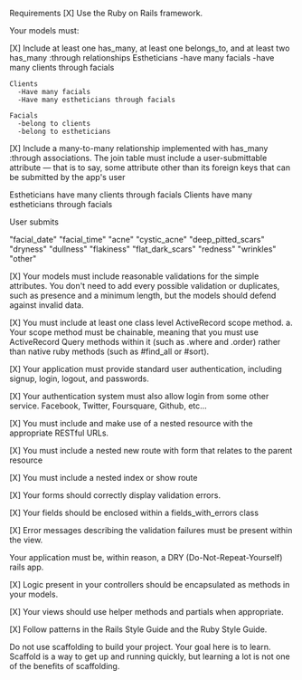 Requirements
[X] Use the Ruby on Rails framework.

Your models must:

[X] Include at least one has_many, at least one belongs_to, and at least two has_many :through relationships
    Estheticians
      -have many facials
      -have many clients through facials

    Clients
      -Have many facials
      -Have many estheticians through facials

    Facials
      -belong to clients
      -belong to estheticians

[X] Include a many-to-many relationship implemented with has_many :through associations. The join table must include a user-submittable attribute — that is to say, some attribute other than its foreign keys that can be submitted by the app's user

  Estheticians have many clients through facials
  Clients have many estheticians through facials

  User submits

  "facial_date"
  "facial_time"
  "acne"
  "cystic_acne"
  "deep_pitted_scars"
  "dryness"
  "dullness"
  "flakiness"
  "flat_dark_scars"
  "redness"
  "wrinkles"
  "other"



[X] Your models must include reasonable validations for the simple attributes. You don't need to add every possible validation or duplicates, such as presence and a minimum length, but the models should defend against invalid data.

[X] You must include at least one class level ActiveRecord scope method. a. Your scope method must be chainable, meaning that you must use ActiveRecord Query methods within it (such as .where and .order) rather than native ruby methods (such as #find_all or #sort).

[X] Your application must provide standard user authentication, including signup, login, logout, and passwords.

[X] Your authentication system must also allow login from some other service. Facebook, Twitter, Foursquare, Github, etc...

[X] You must include and make use of a nested resource with the appropriate RESTful URLs.

  [X] You must include a nested new route with form that relates to the parent resource

  [X] You must include a nested index or show route

[X] Your forms should correctly display validation errors.

  [X] Your fields should be enclosed within a fields_with_errors class

  [X] Error messages describing the validation failures must be present within the view.

Your application must be, within reason, a DRY (Do-Not-Repeat-Yourself) rails app.

  [X] Logic present in your controllers should be encapsulated as methods in your models.

  [X] Your views should use helper methods and partials when appropriate.

  [X] Follow patterns in the Rails Style Guide and the Ruby Style Guide.

Do not use scaffolding to build your project. Your goal here is to learn. Scaffold is a way to get up and running quickly, but learning a lot is not one of the benefits of scaffolding.
